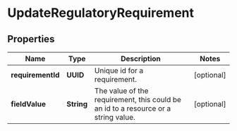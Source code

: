 

# UpdateRegulatoryRequirement


## Properties

| Name | Type | Description | Notes |
|------------ | ------------- | ------------- | -------------|
|**requirementId** | **UUID** | Unique id for a requirement. |  [optional] |
|**fieldValue** | **String** | The value of the requirement, this could be an id to a resource or a string value. |  [optional] |



